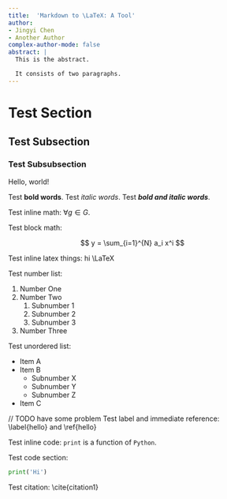 ```yaml
---
title:  'Markdown to \LaTeX: A Tool'
author:
- Jingyi Chen
- Another Author
complex-author-mode: false
abstract: |
  This is the abstract.

  It consists of two paragraphs.
---
```


# Test Section

## Test Subsection

### Test Subsubsection

Hello, world!

Test **bold words**. Test *italic words*. Test ***bold and italic words***. 

Test inline math: $\forall g \in G$.

Test block math:

$$
y = \sum_{i=1}^{N} a_i x^i
$$

Test inline latex things: hi \LaTeX

Test number list:

1. Number One
2. Number Two
    1. Subnumber 1
    2. Subnumber 2
    3. Subnumber 3
3. Number Three

Test unordered list:

* Item A
* Item B
    * Subnumber X
    * Subnumber Y
    * Subnumber Z
* Item C

// TODO have some problem
Test label and immediate reference: \label{hello} and \ref{hello}

Test inline code: `print` is a function of `Python`.

Test code section:

```python
print('Hi')
```

Test citation: \cite{citation1}
